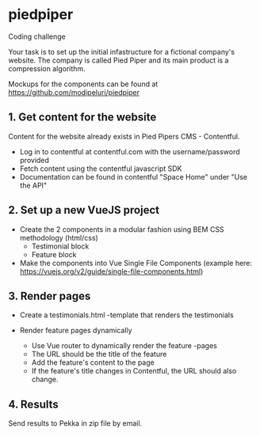 # piedpiper

Coding challenge

Your task is to set up the initial infastructure for a fictional company's website. The company is called Pied Piper and its main product is a compression algorithm.

Mockups for the components can be found at https://github.com/modipeluri/piedpiper


## 1. Get content for the website
  Content for the website already exists in Pied Pipers CMS - Contentful.
  - Log in to contentful at contentful.com with the username/password provided
  - Fetch content using the contentful javascript SDK
  - Documentation can be found in contentful "Space Home" under "Use the API"


## 2. Set up a new VueJS project
  - Create the 2 components in a modular fashion using BEM CSS methodology (html/css)
    - Testimonial block
    - Feature block
  - Make the components into Vue Single File Components (example here: https://vuejs.org/v2/guide/single-file-components.html)


## 3. Render pages
  - Create a testimonials.html -template that renders the testimonials

  - Render feature pages dynamically
    - Use Vue router to dynamically render the feature -pages
    - The URL should be the title of the feature
    - Add the feature's content to the page
    - If the feature's title changes in Contentful, the URL should also change.

## 4. Results
  Send results to Pekka in zip file by email.
